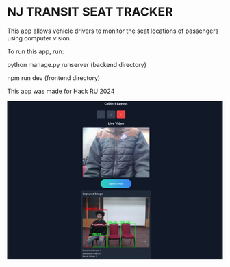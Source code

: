 # NJ TRANSIT SEAT TRACKER

This app allows vehicle drivers to monitor the seat locations of passengers using computer vision.

To run this app, run:

python manage.py runserver (backend directory)

npm run dev (frontend directory)


This app was made for Hack RU 2024


![screenshot](media/test.png)